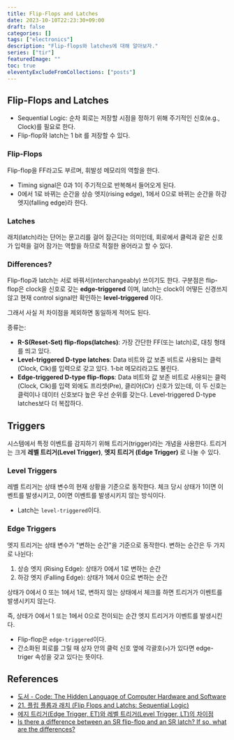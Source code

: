 ```yaml
---
title: Flip-Flops and Latches
date: 2023-10-10T22:23:30+09:00
draft: false
categories: []
tags: ["electronics"]
description: "Flip-flops와 latches에 대해 알아보자."
series: ["tir"]
featuredImage: ""
toc: true
eleventyExcludeFromCollections: ["posts"]
---
```


## Flip-Flops and Latches

- Sequential Logic: 순차 회로는 저장할 시점을 정하기 위해 주기적인 신호(e.g., Clock)를 필요로 한다.
- Flip-flop와 latch는 1 bit 를 저장할 수 있다.

### Flip-Flops

Flip-flop을 FF라고도 부르며, 휘발성 메모리의 역할을 한다.

- Timing signal은 0과 1이 주기적으로 반복해서 들어오게 된다.
- 0에서 1로 바뀌는 순간을 상승 엣지(rising edge), 1에서 0으로 바뀌는 순간을 하강 엣지(falling edge)라 한다.

### Latches

래치(latch)라는 단어는 문고리를 걸어 잠근다는 의미인데, 회로에서 클럭과 같은 신호가 입력을 걸어 잠가는 역할을 하므로 적절한 용어라고 할 수 있다.

### Differences?

Flip-flop과 latch는 서로 바꿔서(interchangeably) 쓰이기도 한다. 구분점은 flip-flop은 clock을 신호로 갖는 **edge-triggered** 이며, latch는 clock이 어떻든 신경쓰지 않고 현재 control signal만 확인하는 **level-triggered** 이다.

그래서 사실 저 차이점을 제외하면 동일하게 적어도 된다.

종류는:

- **R-S(Reset-Set) flip-flops(latches)**: 가장 간단한 FF(또는 latch)로, 대칭 형태를 띄고 있다.
- **Level-triggered D-type latches**: Data 비트와 값 보존 비트로 사용되는 클럭(Clock, Clk)를 입력으로 갖고 있다. 1-bit 메모리라고도 불린다.
- **Edge-triggered D-type flip-flops**: Data 비트와 값 보존 비트로 사용되는 클럭(Clock, Clk)를 입력 외에도 프리셋(Pre), 클리어(Clr) 신호가 있는데, 이 두 신호는 클럭이나 데이터 신호보다 높은 우선 순위를 갖는다. Level-triggered D-type latches보다 더 복잡하다.

## Triggers

시스템에서 특정 이벤트를 감지하기 위해 트리거(trigger)라는 개념을 사용한다.
트리거는 크게 **레벨 트리거(Level Trigger)**, **엣지 트리거 (Edge Trigger)** 로 나눌 수 있다.

### Level Triggers

레벨 트리거는 상태 변수의 현재 상황을 기준으로 동작한다.
체크 당시 상태가 1이면 이벤트를 발생시키고, 0이면 이벤트를 발생시키지 않는 방식이다.

- Latch는 `level-triggered`이다.

### Edge Triggers

엣지 트리거는 상태 변수가 "변하는 순간"을 기준으로 동작한다.
변하는 순간은 두 가지로 나뉜다:

1. 상승 엣지 (Rising Edge): 상태가 0에서 1로 변하는 순간
2. 하강 엣지 (Falling Edge): 상태가 1에서 0으로 변하는 순간

상태가 0에서 0 또는 1에서 1로, 변하지 않는 상태에서 체크를 하면 트리거가 이벤트를 발생시키지 않는다.

즉, 상태가 0에서 1 또는 1에서 0으로 전이되는 순간 엣지 트리거가 이벤트를 발생시킨다.

- Flip-flop은 `edge-triggered`이다.
- 간소화된 회로를 그릴 때 상자 안의 클럭 신호 옆에 각괄호(`>`)가 있다면 edge-triger 속성을 갖고 있다는 뜻이다.

## References

- [도서 - Code: The Hidden Language of Computer Hardware and Software](https://www.amazon.com/Code-Language-Computer-Hardware-Software/dp/0137909101)
- [21. 플립 플롭과 래치 (Flip Flops and Latchs: Sequential Logic)](https://skyil.tistory.com/82)
- [에지 트리거(Edge Trigger, ET)와 레벨 트리거(Level Trigger, LT)의 차이점](https://soft.plusblog.co.kr/55)
- [Is there a difference between an SR flip-flop and an SR latch? If so, what are the differences?](https://www.quora.com/Is-there-a-difference-between-an-SR-flip-flop-and-an-SR-latch-If-so-what-are-the-differences)
